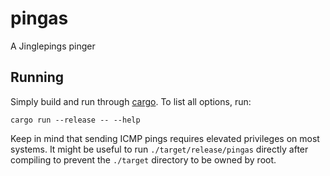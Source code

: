 # pingas

A Jinglepings pinger

## Running

Simply build and run through [cargo](https://rustup.rs/). To list all options,
run:

```shell
cargo run --release -- --help
```

Keep in mind that sending ICMP pings requires elevated privileges on most
systems. It might be useful to run `./target/release/pingas` directly after
compiling to prevent the `./target` directory to be owned by root.
